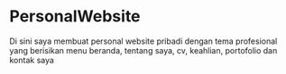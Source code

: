 # PersonalWebsite
Di sini saya membuat personal website pribadi dengan tema profesional yang berisikan menu beranda, tentang saya, cv, keahlian, portofolio dan kontak saya
